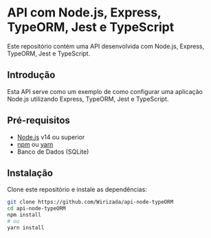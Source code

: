 # API com Node.js, Express, TypeORM, Jest e TypeScript

Este repositório contém uma API desenvolvida com Node.js, Express, TypeORM, Jest e TypeScript.

## Introdução

Esta API serve como um exemplo de como configurar uma aplicação Node.js utilizando Express, TypeORM, Jest e TypeScript.

## Pré-requisitos

- [Node.js](https://nodejs.org/) v14 ou superior
- [npm](https://www.npmjs.com/) ou [yarn](https://yarnpkg.com/)
- Banco de Dados (SQLite) 

## Instalação

Clone este repositório e instale as dependências:

```bash
git clone https://github.com/Wirizada/api-node-typeORM
cd api-node-typeORM
npm install
# ou
yarn install


